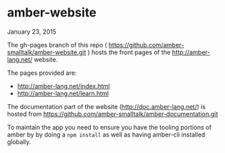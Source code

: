 amber-website
=============
January 23, 2015

The gh-pages branch of this repo ( https://github.com/amber-smalltalk/amber-website.git ) hosts the front pages of the http://amber-lang.net/ website. 

The pages provided are:

- http://amber-lang.net/index.html
- http://amber-lang.net/learn.html

The documentation part of the website (http://doc.amber-lang.net/) is hosted from https://github.com/amber-smalltalk/amber-documentation.git

To maintain the app you need to ensure you have the tooling portions of amber by by doing a `npm install` as well as having amber-cli installed globally.
